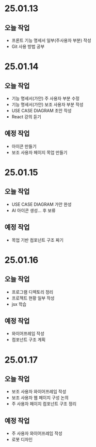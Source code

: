 # 25.01.13
## 오늘 작업
+ 프론트 기능 명세서 일부(주사용자 부분) 작성
+ Git 사용 방법 공부

# 25.01.14
## 오늘 작업
+ 기능 명세서(가안) 주 사용자 부분 수정
+ 기능 명세서(가안) 보조 사용자 부분 작성
+ USE CASE DIAGRAM 초안 작성
+ React 강의 듣기

## 예정 작업
+ 아이콘 만들기
+ 보조 사용자 페이지 목업 만들기

# 25.01.15
## 오늘 작업
+ USE CASE DIAGRAM 가안 완성
+ AI 아이콘 생성... 후 보류

## 예정 작업
+ 목업 기반 컴포넌트 구조 짜기

# 25.01.16
## 오늘 작업
+ 프로그램 디렉토리 정리
+ 프로젝트 현황 일부 작성
+ jsx 학습

## 예정 작업
+ 와이어프레임 작성
+ 컴포넌트 구조 계획

# 25.01.17
## 오늘 작업
+ 보조 사용자 와이어프레임 작성
+ 보조 사용자 웹 페이지 구성 논의
+ 주 사용자 페이지 컴포넌트 구조 정리

## 예정 작업
+ 주 사용자 와이어프레임 작성
+ 로봇 디자인